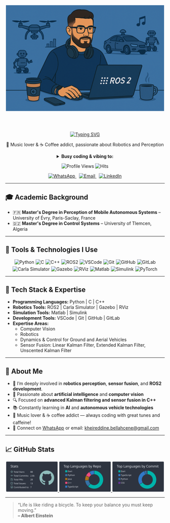 <div align="center" width="50%">
  <img 
    src="https://github.com/kheiro-bellahcene/kheiro-bellahcene/blob/main/assets/Kheir_Eddine%20BELLAHCENE_1.png" 
    alt="Me coding" 
    width="500"
  />

  <br><br>
  <p align="center">
    <a href="https://git.io/typing-svg">
      <img src="https://readme-typing-svg.demolab.com?color=000000&font=Verdana&size=28&pause=1500&center=true&width=600&lines=%F0%9F%91%8B+Hi%2C+I'm+Kheir+Eddine+BELLAHCENE;Computer+Vision+Engineer;Passionate+about+Robotics+%26+Perception;Welcome+to+my+GitHub!" alt="Typing SVG" />
    </a>
  </p>

  <p>🎵 Music lover & ☕ Coffee addict, passionate about Robotics and Perception</p>

  <details>
    <summary><strong>Busy coding & vibing to:</strong></summary>
    <p>
      <a href="https://open.spotify.com/user/somnathpaul" target="_blank" rel="noopener noreferrer">
        <img src="https://spotify-readme.sp-xd.vercel.app/api/spotify" alt="Spotify Now Playing" />
      </a>
    </p>
  </details>

  <p>
    <img src="https://komarev.com/ghpvc/?username=kheiro-bellahcene&style=flat&color=orange&label=PROFILE+VIEWS" alt="Profile Views" />
    <img src="https://hits.seeyoufarm.com/api/count/incr/badge.svg?url=https%3A%2F%2Fgithub.com%2FSP-XD&count_bg=%2379C83D&title_bg=%23555555&icon=mediafire.svg&icon_color=%23E7E7E7&title=HITS&edge_flat=false" alt="Hits" />
  </p>

  <p>
    <a href="https://wa.me/33748463647" target="_blank" rel="noopener noreferrer" style="margin-right: 8px;">
      <img src="https://img.shields.io/badge/WhatsApp-25D366?style=flat&logo=whatsapp&logoColor=white" alt="WhatsApp" />
    </a>
    <a href="mailto:kheireddine.bellahcene@gmail.com" target="_blank" rel="noopener noreferrer" style="margin-right: 8px;">
      <img src="https://img.shields.io/badge/Email-D14836?style=flat&logo=gmail&logoColor=white" alt="Email" />
    </a>
    <a href="https://www.linkedin.com/in/kheir-eddine-bellahcene/" target="_blank" rel="noopener noreferrer">
      <img src="https://img.shields.io/badge/LinkedIn-0077B5?style=flat&logo=linkedin&logoColor=white" alt="LinkedIn" />
    </a> 
  </p>
</div>

---

## 🎓 Academic Background

- 🇫🇷 **Master's Degree in Perception of Mobile Autonomous Systems** – University of Évry, Paris-Saclay, France  
- 🇩🇿 **Master's Degree in Control Systems** – University of Tlemcen, Algeria  

---

## 🚀 Tools & Technologies I Use

<div style="display: flex; flex-wrap: wrap; gap: 5px; justify-content: center;">
  <img src="https://img.shields.io/badge/Python-FFD43B?style=flat&logo=python&logoColor=darkgreen" alt="Python" />
  <img src="https://img.shields.io/badge/C-00599C?style=flat&logo=c&logoColor=white" alt="C" />
  <img src="https://img.shields.io/badge/C++-00599C?style=flat&logo=c%2B%2B&logoColor=white" alt="C++" />
  <img src="https://img.shields.io/badge/ROS2-3C3C3D?style=flat&logo=ros&logoColor=white" alt="ROS2" />
  <img src="https://img.shields.io/badge/VSCode-007ACC?style=flat&logo=visual-studio-code&logoColor=white" alt="VSCode" />
  <img src="https://img.shields.io/badge/Git-F05032?style=flat&logo=git&logoColor=white" alt="Git" />
  <img src="https://img.shields.io/badge/GitHub-181717?style=flat&logo=github&logoColor=white" alt="GitHub" />
  <img src="https://img.shields.io/badge/GitLab-FC6D26?style=flat&logo=gitlab&logoColor=white" alt="GitLab" />
  <img src="https://img.shields.io/badge/Carla-2392e4?style=flat&logo=carla&logoColor=white" alt="Carla Simulator" />
  <img src="https://img.shields.io/badge/Gazebo-3a2e2e?style=flat&logo=gazebo&logoColor=white" alt="Gazebo" />
  <img src="https://img.shields.io/badge/RViz-5792c4?style=flat&logo=robotics&logoColor=white" alt="RViz" />
  <img src="https://img.shields.io/badge/Matlab-0076A8?style=flat&logo=mathworks&logoColor=white" alt="Matlab" />
  <img src="https://img.shields.io/badge/Simulink-D91E18?style=flat&logo=simulink&logoColor=white" alt="Simulink" />
  <img src="https://img.shields.io/badge/PyTorch-EE4C2C?style=flat&logo=pytorch&logoColor=white" alt="PyTorch" />
</div>


---

## 💼 Tech Stack & Expertise
- **Programming Languages:** Python | C | C++  
- **Robotics Tools:** ROS2 | Carla Simulator | Gazebo | RViz
- **Simulation Tools:** Matlab | Simulink 
- **Development Tools:** VSCode | Git | GitHub | GitLab  
- **Expertise Areas:**  
  - Computer Vision
  - Robotics  
  - Dynamics & Control for Ground and Aerial Vehicles    
  - Sensor Fusion: Linear Kalman Filter, Extended Kalman Filter, Unscented Kalman Filter  

---

## 📌 About Me

- 🚧 I’m deeply involved in **robotics perception**, **sensor fusion**, and **ROS2 development**.  
- 🤖 Passionate about **artificial intelligence** and **computer vision**  
- 🔍 Focused on **advanced Kalman filtering and sensor fusion in C++**  
- 📚 Constantly learning in **AI** and **autonomous vehicle technologies**  
- 🎵 Music lover & ☕ coffee addict — always coding with great tunes and caffeine!  
- 💬 Connect on [WhatsApp](https://wa.me/33748463647) or email: [kheireddine.bellahcene@gmail.com](mailto:kheireddine.bellahcene@gmail.com)  

---

## 📈 GitHub Stats

<div align="center">
  <a href="https://github.com/SP-XD">
    <img src="https://raw.githubusercontent.com/SP-XD/profile-summary-cards/master/profile-summary-card-output/nord_dark/3-stats.svg" width="32.5%" />
    <img src="https://raw.githubusercontent.com/SP-XD/profile-summary-cards/master/profile-summary-card-output/nord_dark/1-repos-per-language.svg" width="32.5%" />
    <img src="https://raw.githubusercontent.com/SP-XD/profile-summary-cards/master/profile-summary-card-output/nord_dark/2-most-commit-language.svg" width="32.5%" />
  </a>
</div>

---

> “Life is like riding a bicycle. To keep your balance you must keep moving.”  
> **– Albert Einstein**
